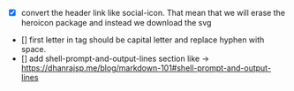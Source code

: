 - [x] convert the header link like social-icon. That mean that we will erase the heroicon package and instead we download the svg
- [] first letter in tag should be capital letter and replace hyphen with space.
- [] add shell-prompt-and-output-lines section like -> https://dhanrajsp.me/blog/markdown-101#shell-prompt-and-output-lines
